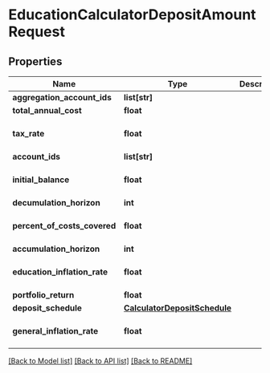 # EducationCalculatorDepositAmountRequest

## Properties
Name | Type | Description | Notes
------------ | ------------- | ------------- | -------------
**aggregation_account_ids** | **list[str]** |  | [optional] 
**total_annual_cost** | **float** |  | 
**tax_rate** | **float** |  | [optional] [default to 0.0]
**account_ids** | **list[str]** |  | [optional] 
**initial_balance** | **float** |  | [optional] [default to 0.0]
**decumulation_horizon** | **int** |  | 
**percent_of_costs_covered** | **float** |  | [optional] [default to 1.0]
**accumulation_horizon** | **int** |  | 
**education_inflation_rate** | **float** |  | [optional] [default to 0.05]
**portfolio_return** | **float** |  | 
**deposit_schedule** | [**CalculatorDepositSchedule**](CalculatorDepositSchedule.md) |  | [optional] 
**general_inflation_rate** | **float** |  | [optional] [default to 0.0]

[[Back to Model list]](../README.md#documentation-for-models) [[Back to API list]](../README.md#documentation-for-api-endpoints) [[Back to README]](../README.md)


